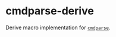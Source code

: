 # cmdparse-derive

Derive macro implementation for [`cmdparse`](https://crates.io/crates/cmdparse).
